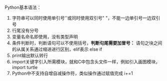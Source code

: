 Python基本语法：      
1. 字符串可以同时使用单引号''或同时使用双引号" "，不能一边单引号一边双引号               
2. 行尾没有分号        
3. 变量名命名即使用，没有类型声明         
4. 条件判断时，判断语句可以不使用括号，**判断句尾需要加冒号：** 语句之块之间的从属关系通过缩进进行区别，elif表示 else if            
5. print输出默认转行      
6. import关键字引入所需模块，就和C中包含头文件一样，例如引入画图模块，import turtle       
7. Python中不支持自增自减操作符，类似操作通过赋值完成 i+=1    